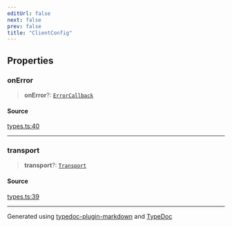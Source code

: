 ```yaml
---
editUrl: false
next: false
prev: false
title: "ClientConfig"
---
```


## Properties

### onError

> **onError**?: [`ErrorCallback`](/api/type-aliases/errorcallback/)

#### Source

[types.ts:40](https://github.com/dmdin/chord/blob/3033a5a/src/types.ts#L40)

***

### transport

> **transport**?: [`Transport`](/api/type-aliases/transport/)

#### Source

[types.ts:39](https://github.com/dmdin/chord/blob/3033a5a/src/types.ts#L39)

***

Generated using [typedoc-plugin-markdown](https://www.npmjs.com/package/typedoc-plugin-markdown) and [TypeDoc](https://typedoc.org/)
